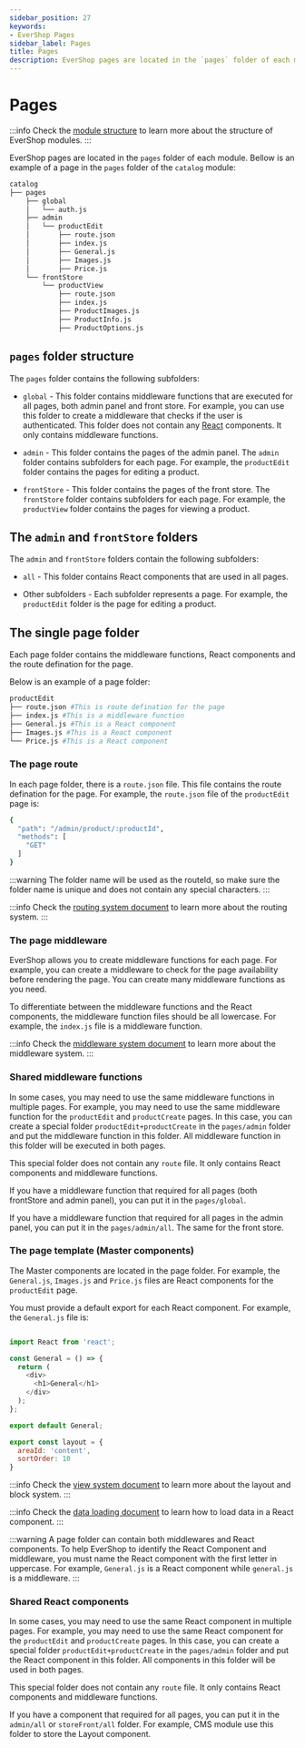 ```yaml
---
sidebar_position: 27
keywords:
- EverShop Pages
sidebar_label: Pages
title: Pages
description: EverShop pages are located in the `pages` folder of each module. Learn how to create a page in your extension.
---
```


# Pages

:::info
Check the [module structure](/docs/development/module/module-overview) to learn more about the structure of EverShop modules.
:::

EverShop pages are located in the `pages` folder of each module. Bellow is an example of a page in the `pages` folder of the `catalog` module:

```bash
catalog
├── pages
    ├── global
    │   └── auth.js
    ├── admin
    │   └── productEdit
    │       ├── route.json
    │       ├── index.js
    │       ├── General.js
    │       ├── Images.js
    │       ├── Price.js
    └── frontStore
        └── productView
            ├── route.json
            ├── index.js
            ├── ProductImages.js
            ├── ProductInfo.js
            ├── ProductOptions.js

```

## `pages` folder structure

The `pages` folder contains the following subfolders:

- `global` - This folder contains middleware functions that are executed for all pages, both admin panel and front store. For example, you can use this folder to create a middleware that checks if the user is authenticated. This folder does not contain any [React](https://reactjs.org/) components. It only contains middleware functions.

- `admin` - This folder contains the pages of the admin panel. The `admin` folder contains subfolders for each page. For example, the `productEdit` folder contains the pages for editing a product.

- `frontStore` - This folder contains the pages of the front store. The `frontStore` folder contains subfolders for each page. For example, the `productView` folder contains the pages for viewing a product.

## The `admin` and `frontStore` folders

The `admin` and `frontStore` folders contain the following subfolders:

- `all` - This folder contains React components that are used in all pages.

- Other subfolders - Each subfolder represents a page. For example, the `productEdit` folder is the page for editing a product.

## The single page folder

Each page folder contains the middleware functions, React components and the route defination for the page.

Below is an example of a page folder:

```bash
productEdit
├── route.json #This is route defination for the page
├── index.js #This is a middleware function
├── General.js #This is a React component 
├── Images.js #This is a React component
└── Price.js #This is a React component
```

### The page route

In each page folder, there is a `route.json` file. This file contains the route defination for the page. For example, the `route.json` file of the `productEdit` page is:

```bash
{
  "path": "/admin/product/:productId",
  "methods": [
    "GET"
  ]
}
```

:::warning
The folder name will be used as the routeId, so make sure the folder name is unique and does not contain any special characters.
:::

:::info
Check the [routing system document](/docs/development/knowledge-base/routing-system) to learn more about the routing system.
:::

### The page middleware

EverShop allows you to create middleware functions for each page. For example, you can create a middleware to check for the page availability before rendering the page. You can create many middleware functions as you need.

To differentiate between the middleware functions and the React components, the middleware function files should be all lowercase. For example, the `index.js` file is a middleware function.

:::info
Check the [middleware system document](/docs/development/knowledge-base/middleware-system) to learn more about the middleware system.
:::

### Shared middleware functions

In some cases, you may need to use the same middleware functions in multiple pages. For example, you may need to use the same middleware function for the `productEdit` and `productCreate` pages. In this case, you can create a special folder `productEdit+productCreate` in the `pages/admin` folder and put the middleware function in this folder. All middleware function in this folder will be executed in both pages.

This special folder does not contain any `route` file. It only contains React components and middleware functions.

If you have a middleware function that required for all pages (both frontStore and admin panel), you can put it in the `pages/global`.

If you have a middleware function that required for all pages in the admin panel, you can put it in the `pages/admin/all`. The same for the front store.

### The page template (Master components)

The Master components are located in the page folder. For example, the `General.js`, `Images.js` and `Price.js` files are React components for the `productEdit` page.

You must provide a default export for each React component. For example, the `General.js` file is:

```js

import React from 'react';

const General = () => {
  return (
    <div>
      <h1>General</h1>
    </div>
  );
};

export default General;

export const layout = {
  areaId: 'content',
  sortOrder: 10
}
```

:::info
Check the [view system document](/docs/development/knowledge-base/view-system) to learn more about the layout and block system.
:::

:::info
Check the [data loading document](/docs/development/knowledge-base/data-fetching) to learn how to load data in a React component.
:::

:::warning
A page folder can contain both middlewares and React components. To help EverShop to identify the React Component and middleware, you must name the React component with the first letter in uppercase. For example, `General.js` is a React component while `general.js` is a middleware.
:::

### Shared React components

In some cases, you may need to use the same React component in multiple pages. For example, you may need to use the same React component for the `productEdit` and `productCreate` pages. In this case, you can create a special folder `productEdit+productCreate` in the `pages/admin` folder and put the React component in this folder. All components in this folder will be used in both pages.

This special folder does not contain any `route` file. It only contains React components and middleware functions.

If you have a component that required for all pages, you can put it in the `admin/all` or `storeFront/all` folder. For example, CMS module use this folder to store the Layout component.